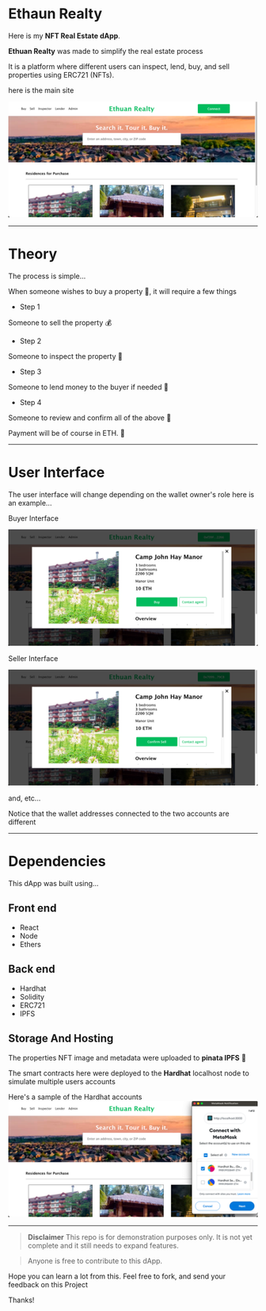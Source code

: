 # Ethaun Realty

Here is my **NFT Real Estate dApp**.

**Ethuan Realty** was made to simplify the real estate process

It is a platform where different users can inspect, lend, buy, and sell properties using ERC721 (NFTs).

here is the main site

![Main](/images/Ethuan1.png)

___

# Theory

The process is simple...

When someone wishes to buy a property :house_with_garden:, it will require a few things
* Step 1

Someone to sell the property :moneybag:

* Step 2 

Someone to inspect the property :mag_right:

* Step 3

Someone to lend money to the buyer if needed 💸

* Step 4

Someone to review and confirm all of the above :pushpin:

Payment will be of course in ETH. :small_blue_diamond:
___
# User Interface
The user interface will change depending on the wallet owner's role
here is an example...


Buyer Interface

![Buyer](/images/Ethuan%20Buyer.png)

Seller Interface

![Seller](/images/Ethuan%20Seller.png)

and, etc...

Notice that the wallet addresses connected to the two accounts are different
___
# Dependencies

This dApp was built using...

## Front end

* React
* Node
* Ethers

## Back end

* Hardhat
* Solidity
* ERC721
* IPFS

## Storage And Hosting

The properties NFT image and metadata were uploaded to **pinata IPFS** :carousel_horse:

The smart contracts here were deployed to the **Hardhat** localhost node to simulate multiple users accounts

Here's a sample of the Hardhat accounts
![Metamask with multiple hardhat accounts](/images/Ethuan2.png)
___

> **Disclaimer**
> This repo is for demonstration purposes only. It is not yet complete and it still needs to expand features. 

> Anyone is free to contribute to this dApp. 

Hope you can learn a lot from this.
Feel free to fork, and send your feedback on this Project

Thanks!

